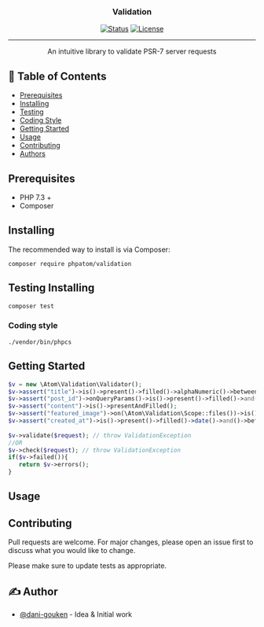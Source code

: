 <h3 align="center">Validation</h3>

<div align="center">

[![Status](https://img.shields.io/badge/status-active-success.svg)]()
[![License](https://img.shields.io/badge/license-MIT-blue.svg)](/LICENSE)


</div>

---

<p align="center">
    An intuitive library to validate PSR-7 server requests
    <br> 
</p>

## 📝 Table of Contents

- [Prerequisites](#prerequisites)
- [Installing](#installing)
- [Testing](#testing)
- [Coding Style](#coding_style)
- [Getting Started](#getting_started)
- [Usage](#usage)
- [Contributing](#contributing)
- [Authors](#authors)


## Prerequisites <a name = "prerequisites"></a>


- PHP 7.3 +
- Composer 


## Installing <a name = "installing"></a>

The recommended way to install is via Composer:


```
composer require phpatom/validation
```


## Testing Installing <a name = "testing"></a>
 
```
composer test
```

### Coding style <a name = "coding_style"></a>

```
./vendor/bin/phpcs
```

## Getting Started <a name = "getting_started"></a>
```php
$v = new \Atom\Validation\Validator();
$v->assert("title")->is()->present()->filled()->alphaNumeric()->between(10,255);
$v->assert("post_id")->onQueryParams()->is()->present()->filled()->and()->follows(new PostExistenceConstraint());
$v->assert("content")->is()->presentAndFilled();
$v->assert("featured_image")->on(\Atom\Validation\Scope::files())->is()->present()->file()->image()->lessThan(200000);
$v->assert("created_at")->is()->present()->filled()->date()->and()->before("now");
  
$v->validate($request); // throw ValidationException   
//OR
$v->check($request); // throw ValidationException   
if($v->failed()){
   return $v->errors();
}
```

## Usage <a name="usage"></a>

## Contributing <a name = "contributing"></a>
Pull requests are welcome. For major changes, please open an issue first to discuss what you would like to change.

Please make sure to update tests as appropriate.


## ✍️ Author <a name = "authors"></a>

- [@dani-gouken](https://github.com/dani-gouken) - Idea & Initial work


